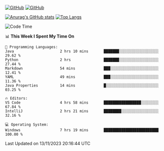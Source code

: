 [![GitHub](https://img.shields.io/github/followers/sharpxk?style=social)](https://github.com/sharpxk) [![GitHub](https://img.shields.io/github/stars/sharpxk?style=social)](https://github.com/sharpxk)

[![Anurag's GitHub stats](https://github-readme-stats-git-masterrstaa-rickstaa.vercel.app/api?username=sharpxk&hide=contribs,prs,issues&show_icons=true&theme=tokyonight)](https://github.com/anuraghazra/github-readme-stats)
[![Top Langs](https://github-readme-stats-git-masterrstaa-rickstaa.vercel.app/api/top-langs/?username=sharpxk&layout=compact&theme=tokyonight)](https://github.com/anuraghazra/github-readme-stats)

<!--START_SECTION:waka-->
![Code Time](http://img.shields.io/badge/Code%20Time-348%20hrs%2024%20mins-blue)

📊 **This Week I Spent My Time On** 

```text
💬 Programming Languages: 
Java                     2 hrs 10 mins       ███████░░░░░░░░░░░░░░░░░░   29.62 % 
Python                   2 hrs               ███████░░░░░░░░░░░░░░░░░░   27.44 % 
Markdown                 54 mins             ███░░░░░░░░░░░░░░░░░░░░░░   12.41 % 
YAML                     49 mins             ███░░░░░░░░░░░░░░░░░░░░░░   11.36 % 
Java Properties          14 mins             █░░░░░░░░░░░░░░░░░░░░░░░░   03.25 % 

🔥 Editors: 
VS Code                  4 hrs 58 mins       █████████████████░░░░░░░░   67.84 % 
IntelliJ                 2 hrs 21 mins       ████████░░░░░░░░░░░░░░░░░   32.16 % 

💻 Operating System: 
Windows                  7 hrs 19 mins       █████████████████████████   100.00 % 
```


 Last Updated on 13/11/2023 20:16:44 UTC
<!--END_SECTION:waka-->
